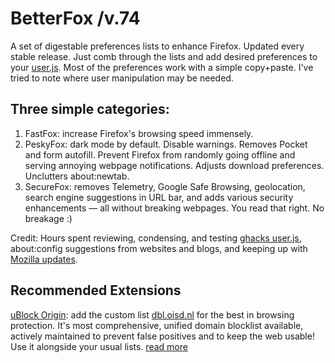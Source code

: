 # BetterFox /v.74
A set of digestable preferences lists to enhance Firefox.
Updated every stable release. Just comb through the lists and add desired preferences to your <a href="http://kb.mozillazine.org/User.js_file">user.js</a>. Most of the preferences work with a simple copy+paste. I've tried to note where user manipulation may be needed.

## Three simple categories:
1) FastFox: increase Firefox's browsing speed immensely.
2) PeskyFox: dark mode by default. Disable warnings. Removes Pocket and form autofill. Prevent Firefox from randomly going offline and serving annoying webpage notifications. Adjusts download preferences. Unclutters about:newtab.
3) SecureFox: removes Telemetry, Google Safe Browsing, geolocation, search engine suggestions in URL bar, and adds various security enhancements — all without breaking webpages. You read that right. No breakage :)

Credit: Hours spent reviewing, condensing, and testing <a href="https://github.com/ghacksuserjs/ghacks-user.js">ghacks user.js</a>, about:config suggestions from websites and blogs, and keeping up with <a href="https://wiki.mozilla.org/Firefox/Roadmap/Updates">Mozilla updates</a>.


## Recommended Extensions
<a href="https://github.com/gorhill/uBlock/releases">uBlock Origin</a>: add the custom list <a href="https://abp.oisd.nl/">dbl.oisd.nl</a> for the best in browsing protection. It's most comprehensive, unified domain blocklist available, actively maintained to prevent false positives and to keep the web usable! Use it alongside your usual lists. <a href="https://www.reddit.com/r/oisd_blocklist/comments/dwxgld/dbloisdnl_internets_1_domain_blocklist/?sort=new">read more</a>
